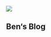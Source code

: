 

![](https://github.com/KlugBen/benblog.github.io/blob/master/img/about-me.png?raw=true)


## Ben‘s Blog


